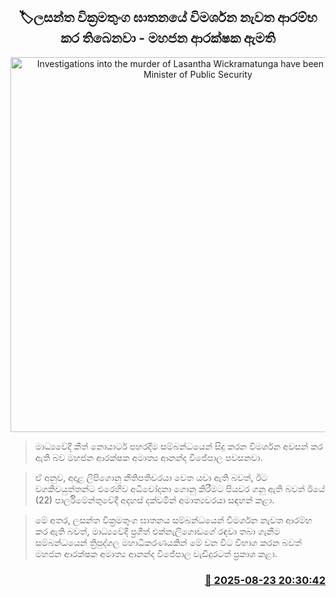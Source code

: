 <p align='center'><b><h2 align='center' title='Investigations into the murder of Lasantha Wickramatunga have been resumed - Minister of Public Security'>🏷ලසන්ත වික්‍රමතුංග ඝාතනයේ විමර්ශන නැවත ආරම්භ කර තිබෙනවා  - මහජන ආරක්ෂක ඇමති</h2></b></p>
<p align='center'><img src='https://helakuru.sgp1.cdn.digitaloceanspaces.com/esana/images/lib/ananda-wijepala-minister-parliment.jpg' width='600' alt='Investigations into the murder of Lasantha Wickramatunga have been resumed - Minister of Public Security'></p>

> මාධ්‍යවේදී කීත් නොයාර්ට පහරදීම සම්බන්ධයෙන් සිදු කරන විමර්ශන අවසන් කර ඇති බව මහජන ආරක්ෂක අමාත්‍ය ආනන්ද විජේපාල පවසනවා.

> ඒ අනුව, අදාළ ලිපිගොනු නීතිපතිවරයා වෙත යවා ඇති බවත්, ඊට වගකිවයුත්තන්ට එරෙහිව අධිචෝදනා ගොනු කිරීමට පියවර ගනු ඇති බවත් ඊයේ (22) පාර්ලිමේන්තුවේදී අදහස් දක්වමින් අමාත්‍යවරයා සඳහන් කළා.

> මේ අතර, ලසන්ත වික්‍රමතුංග ඝාතනය සම්බන්ධයෙන් විමර්ශන නැවත ආරම්භ කර ඇති බවත්, මාධ්‍යවේදී ප්‍රගීත් එක්නැලිගොඩගේ රඳවා තබා ගැනීම සම්බන්ධයෙන් ත්‍රිපුද්ගල මහාධිකරණයකින් මේ වන විට විභාග කරන බවත් මහජන ආරක්ෂක අමාත්‍ය ආනන්ද විජේපාල වැඩිදුරටත් ප්‍රකාශ කළා.



<h3 align='right'><a href='https://www.helakuru.lk/esana/p/112992/'>📅 2025-08-23 20:30:42</a></h3>
